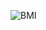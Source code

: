 ![BMI](https://user-images.githubusercontent.com/92637965/229604576-ec295696-842f-4094-a3ee-d8154d5e9f0d.png)
